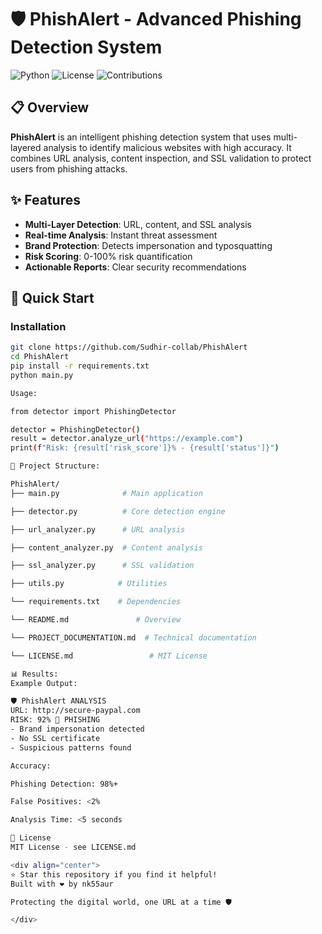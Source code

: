 # 🛡️ PhishAlert - Advanced Phishing Detection System

![Python](https://img.shields.io/badge/Python-3.8+-blue.svg)
![License](https://img.shields.io/badge/License-MIT-green.svg)
![Contributions](https://img.shields.io/badge/Contributions-Welcome-brightgreen.svg)

## 📋 Overview

**PhishAlert** is an intelligent phishing detection system that uses multi-layered analysis to identify malicious websites with high accuracy. It combines URL analysis, content inspection, and SSL validation to protect users from phishing attacks.

## ✨ Features

- **Multi-Layer Detection**: URL, content, and SSL analysis
- **Real-time Analysis**: Instant threat assessment
- **Brand Protection**: Detects impersonation and typosquatting
- **Risk Scoring**: 0-100% risk quantification
- **Actionable Reports**: Clear security recommendations

## 🚀 Quick Start

### Installation
```bash
git clone https://github.com/Sudhir-collab/PhishAlert
cd PhishAlert
pip install -r requirements.txt
python main.py

Usage:

from detector import PhishingDetector

detector = PhishingDetector()
result = detector.analyze_url("https://example.com")
print(f"Risk: {result['risk_score']}% - {result['status']}")

📁 Project Structure:

PhishAlert/
├── main.py              # Main application

├── detector.py          # Core detection engine

├── url_analyzer.py      # URL analysis

├── content_analyzer.py  # Content analysis

├── ssl_analyzer.py      # SSL validation

├── utils.py            # Utilities

└── requirements.txt    # Dependencies

└── README.md               # Overview

└── PROJECT_DOCUMENTATION.md  # Technical documentation

└── LICENSE.md                 # MIT License

📊 Results:
Example Output:

🛡️ PhishAlert ANALYSIS
URL: http://secure-paypal.com
RISK: 92% 🚨 PHISHING
- Brand impersonation detected
- No SSL certificate
- Suspicious patterns found

Accuracy:

Phishing Detection: 98%+

False Positives: <2%

Analysis Time: <5 seconds

📄 License
MIT License - see LICENSE.md

<div align="center">
⭐ Star this repository if you find it helpful!
Built with ❤️ by nk55aur

Protecting the digital world, one URL at a time 🛡️

</div>
